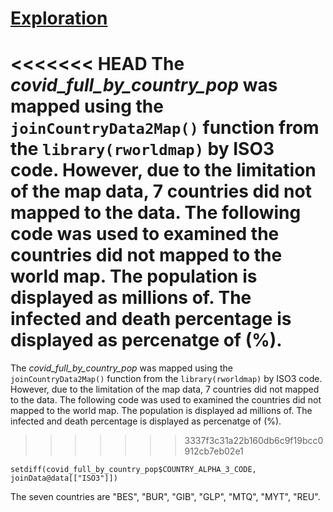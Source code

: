 # <u>**Exploration**</u>

<<<<<<< HEAD
The  *covid_full_by_country_pop* was mapped using the `joinCountryData2Map()` function from the `library(rworldmap)` by ISO3 code. However, due to the limitation of the map data, 7 countries did not mapped to the data. The following code was used to examined the countries did not mapped to the world map. The population is displayed as millions of. The infected and death percentage is displayed as percenatge of (%). 
=======
The  *covid_full_by_country_pop* was mapped using the `joinCountryData2Map()` function from the `library(rworldmap)` by ISO3 code. However, due to the limitation of the map data, 7 countries did not mapped to the data. The following code was used to examined the countries did not mapped to the world map. The population is displayed ad millions of. The infected and death percentage is displayed as percenatge of (%). 
>>>>>>> 3337f3c31a22b160db6c9f19bcc0912cb7eb02e1

```{R}
setdiff(covid_full_by_country_pop$COUNTRY_ALPHA_3_CODE, joinData@data[["ISO3"]])
```

The seven countries are "BES", "BUR", "GIB", "GLP", "MTQ", "MYT", "REU". 

